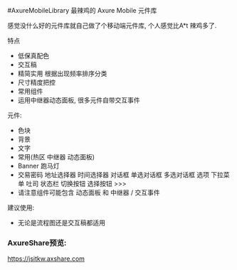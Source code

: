 #AxureMobileLibrary
最辣鸡的 Axure Mobile 元件库

感觉没什么好的元件库就自己做了个移动端元件库, 个人感觉比A*t 辣鸡多了.

特点

- 低保真配色
- 交互稿 
- 精简实用 根据出现频率排序分类
- 尺寸精度把控
- 常用组件
- 运用中继器动态面板, 很多元件自带交互事件

元件:

- 色块
- 背景
- 文字
- 常用(热区 中继器 动态面板)
- Banner 跑马灯
- 交易密码 地址选择器 时间选择器 对话框 单选对话框 多选对话框 选项 下拉菜单 吐司 状态栏 切换按钮 选择按钮 >>>
- 请注意组件可能包含 动态面板 和 中继器 / 交互事件

建议使用:

- 无论是流程图还是交互稿都适用

### **AxureShare预览:**

<https://jsitkw.axshare.com>
